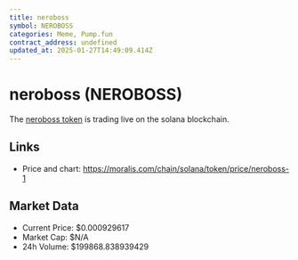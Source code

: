```yaml
---
title: neroboss
symbol: NEROBOSS
categories: Meme, Pump.fun
contract_address: undefined
updated_at: 2025-01-27T14:49:09.414Z
---
```


# neroboss (NEROBOSS)
The [neroboss token](https://moralis.com/chain/solana/token/price/neroboss-1) is trading live on the solana blockchain.

## Links
- Price and chart: https://moralis.com/chain/solana/token/price/neroboss-1

## Market Data
- Current Price: $0.000929617
- Market Cap: $N/A
- 24h Volume: $199868.838939429
